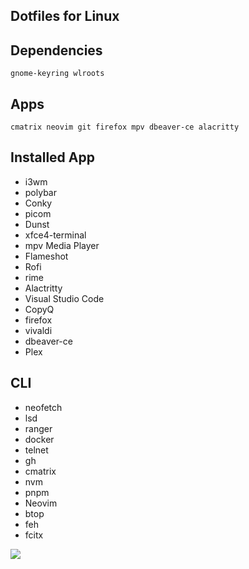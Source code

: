 ## Dotfiles for Linux

## Dependencies
`gnome-keyring wlroots`

## Apps
`cmatrix neovim git firefox mpv dbeaver-ce alacritty`

## Installed App
- i3wm
- polybar
- Conky
- picom
- Dunst
- xfce4-terminal
- mpv Media Player
- Flameshot
- Rofi
- rime
- Alactritty
- Visual Studio Code
- CopyQ
- firefox
- vivaldi
- dbeaver-ce
- Plex

## CLI
- neofetch
- lsd
- ranger
- docker
- telnet
- gh
- cmatrix
- nvm
- pnpm
- Neovim
- btop
- feh
- fcitx

![](screenshots/desktop.png)
